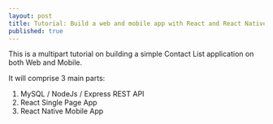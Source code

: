 ```yaml
---
layout: post
title: Tutorial: Build a web and mobile app with React and React Native
published: true
---
```


This is a multipart tutorial on building a simple Contact List application on both Web and Mobile.

It will comprise 3 main parts:
1. MySQL / NodeJs / Express REST API
2. React Single Page App
3. React Native Mobile App

<!-- more -->